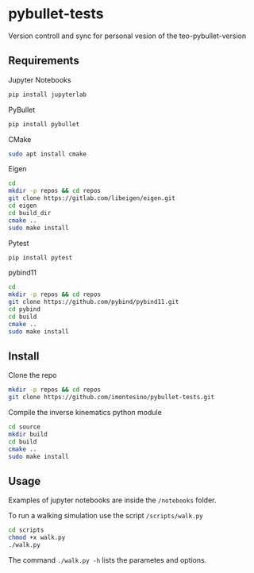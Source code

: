 # pybullet-tests
Version controll and sync for personal vesion of the teo-pybullet-version

## Requirements

Jupyter Notebooks
```bash
pip install jupyterlab
```

PyBullet
```bash
pip install pybullet
```

CMake
```bash
sudo apt install cmake
```

Eigen
```bash
cd
mkdir -p repos && cd repos
git clone https://gitlab.com/libeigen/eigen.git
cd eigen
cd build_dir
cmake ..
sudo make install
```

Pytest
```bash
pip install pytest
```

pybind11
```bash
cd
mkdir -p repos && cd repos
git clone https://github.com/pybind/pybind11.git
cd pybind
cd build
cmake ..
sudo make install
```


## Install

Clone the repo
```bash
mkdir -p repos && cd repos
git clone https://github.com/imontesino/pybullet-tests.git
```


Compile the inverse kinematics python module
```bash
cd source
mkdir build
cd build
cmake ..
sudo make install
```

## Usage

Examples of jupyter notebooks are inside the `/notebooks` folder.

To run a walking simulation use the script `/scripts/walk.py`

```bash
cd scripts
chmod +x walk.py
./walk.py
```

The command `./walk.py -h` lists the parametes and options.
